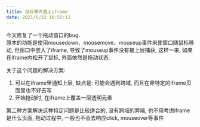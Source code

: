 ```yaml
---
title: 鼠标事件遇上iframe
date: 2021/6/22 16:55:12
---
```



今天修复了一个拖动窗口的bug.  
原本的功能是使用mousedown、mousemove、mouseup事件来使窗口随鼠标移动, 但窗口中嵌入了iframe, 导致了mouseup事件没有被上层捕获, 这样一来, 如果在iframe内松开了鼠标, 外面依然是拖动状态.  
  
关于这个问题的解决方案:  
1. 可以在iframe里通知上层, 缺点是: 可能会遇到跨域, 而且在非特定的iframe页面里也不好去写  
2. 开始拖动时, 在iframe上覆盖一层透明元素  

第二种方案解决这种特定问题是比较适合的, 没有跨域的弊端, 也不用考虑iframe是什么页面, 拖动过程中, 一般也不会去响应click, mouseover等事件